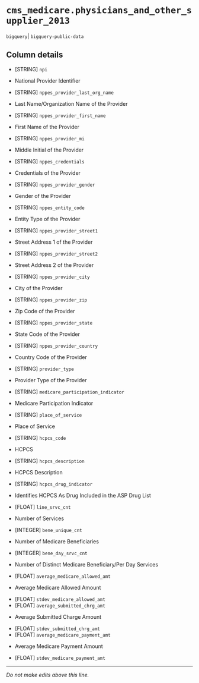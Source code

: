 # `cms_medicare.physicians_and_other_supplier_2013`
`bigquery`| `bigquery-public-data`

## Column details
* [STRING]    `npi`
 - National Provider Identifier
* [STRING]    `nppes_provider_last_org_name`
 - Last Name/Organization Name of the Provider
* [STRING]    `nppes_provider_first_name`
 - First Name of the Provider
* [STRING]    `nppes_provider_mi`
 - Middle Initial of the Provider
* [STRING]    `nppes_credentials`
 - Credentials of the Provider
* [STRING]    `nppes_provider_gender`
 - Gender of the Provider
* [STRING]    `nppes_entity_code`
 - Entity Type of the Provider
* [STRING]    `nppes_provider_street1`
 - Street Address 1 of the Provider
* [STRING]    `nppes_provider_street2`
 - Street Address 2 of the Provider
* [STRING]    `nppes_provider_city`
 - City of the Provider
* [STRING]    `nppes_provider_zip`
 - Zip Code of the Provider
* [STRING]    `nppes_provider_state`
 - State Code of the Provider
* [STRING]    `nppes_provider_country`
 - Country Code of the Provider
* [STRING]    `provider_type`
 - Provider Type of the Provider
* [STRING]    `medicare_participation_indicator`
 - Medicare Participation Indicator
* [STRING]    `place_of_service`
 - Place of Service
* [STRING]    `hcpcs_code`
 - HCPCS
* [STRING]    `hcpcs_description`
 - HCPCS Description
* [STRING]    `hcpcs_drug_indicator`
 - Identifies HCPCS As Drug Included in the ASP Drug List
* [FLOAT]     `line_srvc_cnt`
 - Number of Services
* [INTEGER]   `bene_unique_cnt`
 - Number of Medicare Beneficiaries
* [INTEGER]   `bene_day_srvc_cnt`
 - Number of Distinct Medicare Beneficiary/Per Day Services
* [FLOAT]     `average_medicare_allowed_amt`
 - Average Medicare Allowed Amount
* [FLOAT]     `stdev_medicare_allowed_amt`
* [FLOAT]     `average_submitted_chrg_amt`
 - Average Submitted Charge Amount
* [FLOAT]     `stdev_submitted_chrg_amt`
* [FLOAT]     `average_medicare_payment_amt`
 - Average Medicare Payment Amount
* [FLOAT]     `stdev_medicare_payment_amt`

-------------------------------------------------------------------------------
*Do not make edits above this line.*
